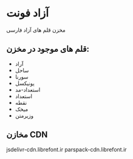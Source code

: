 # آزاد فونت

مخزن قلم های آزاد فارسی

## قلم های موجود در مخزن:
- آراد
- ساحل
- سورنا
- یونیکسل
- استعداد-مد
- استعداد
- نقطه
- میخک
- وزیرمتن

## مخازن CDN
jsdelivr-cdn.librefont.ir
parspack-cdn.librefont.ir